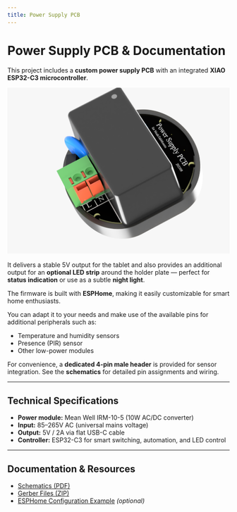 ```yaml
---
title: Power Supply PCB
---
```


# Power Supply PCB & Documentation

This project includes a **custom power supply PCB** with an integrated **XIAO ESP32-C3 microcontroller**.  

![PCB](images/pic_pcb_1.png)

It delivers a stable 5V output for the tablet and also provides an additional output for an **optional LED strip** around the holder plate — perfect for **status indication** or use as a subtle **night light**.  

The firmware is built with **ESPHome**, making it easily customizable for smart home enthusiasts.  

You can adapt it to your needs and make use of the available pins for additional peripherals such as:  
- Temperature and humidity sensors  
- Presence (PIR) sensor  
- Other low-power modules  

For convenience, a **dedicated 4-pin male header** is provided for sensor integration. See the **schematics** for detailed pin assignments and wiring.

---

## Technical Specifications
- **Power module:** Mean Well IRM-10-5 (10W AC/DC converter)  
- **Input:** 85–265V AC (universal mains voltage)  
- **Output:** 5V / 2A via flat USB-C cable  
- **Controller:** ESP32-C3 for smart switching, automation, and LED control  

---

## Documentation & Resources
- [Schematics (PDF)](files/schematics.pdf)  
- [Gerber Files (ZIP)](files/gerbers.zip)  
- [ESPHome Configuration Example](files/esphome_config.yaml) *(optional)*  
